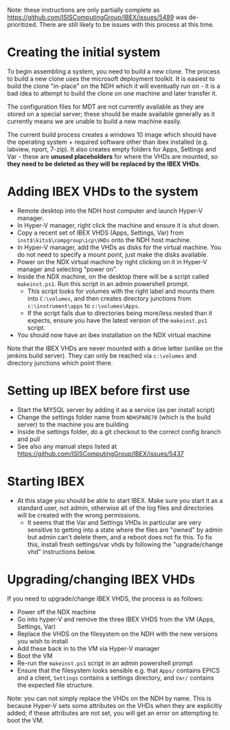 Note: these instructions are only partially complete as https://github.com/ISISComputingGroup/IBEX/issues/5489 was de-prioritized. There are still likely to be issues with this process at this time.

# Creating the initial system

To begin assembling a system, you need to build a new clone. The process to build a new clone uses the microsoft deployment toolkit. It is easiest to build the clone "in-place" on the NDH which it will eventually run on - it is a bad idea to attempt to build the clone on one machine and later transfer it.

The configuration files for MDT are not currently available as they are stored on a special server; these should be made available generally as it currently means we are unable to build a new machine easily.

The current build process creates a windows 10 image which should have the operating system + required software other than ibex installed (e.g. labview, nport, 7-zip). It also creates empty folders for Apps, Settings and Var - these are **unused placeholders** for where the VHDs are mounted, so **they need to be deleted as they will be replaced by the IBEX VHDs**. 

# Adding IBEX VHDs to the system

- Remote desktop into the NDH host computer and launch Hyper-V manager.
- In Hyper-V manager, right click the machine and ensure it is shut down.
- Copy a recent set of IBEX VHDS (Apps, Settings, Var) from `inst$\kits$\compgroup\icp\VHDs` onto the NDH host machine.
- In Hyper-V manager, add the VHDs as disks for the virtual machine. You do not need to specify a mount point, just make the disks available.
- Power on the NDX virtual machine by right clicking on it in Hyper-V manager and selecting "power on".
- Inside the NDX machine, on the desktop there will be a script called `makeinst.ps1`. Run this script in an admin powershell prompt.
  * This script looks for volumes with the right label and mounts them into `C:\volumes`, and then creates directory junctions from `c:\instrument\apps` to `c:\volumes\Apps`.
  * If the script fails due to directories being more/less nested than it expects, ensure you have the latest version of the `makeinst.ps1` script.
- You should now have an ibex installation on the NDX virtual machine

Note that the IBEX VHDs are never mounted with a drive letter (unlike on the jenkins build server). They can only be reached via `c:\volumes` and directory junctions which point there.

# Setting up IBEX before first use

- Start the MYSQL server by adding it as a service (as per install script)
- Change the settings folder name from `NDHSPARE70` (which is the build server) to the machine you are building
- Inside the settings folder, do a git checkout to the correct config branch and pull
- See also any manual steps listed at https://github.com/ISISComputingGroup/IBEX/issues/5437

# Starting IBEX

- At this stage you should be able to start IBEX. Make sure you start it as a standard user, not admin, otherwise all of the log files and directories will be created with the wrong permissions.
  * It seems that the Var and Settings VHDs in particular are very sensitive to getting into a state where the files are "owned" by admin but admin can't delete them, and a reboot does not fix this. To fix this, install fresh settings/var vhds by following the "upgrade/change vhd" instructions below.

# Upgrading/changing IBEX VHDs

If you need to upgrade/change IBEX VHDS, the process is as follows:
- Power off the NDX machine
- Go into hyper-V and remove the three IBEX VHDS from the VM (Apps, Settings, Var)
- Replace the VHDS on the filesystem on the NDH with the new versions you wish to install
- Add these back in to the VM via Hyper-V manager
- Boot the VM
- Re-run the `makeinst.ps1` script in an admin powershell prompt
- Ensure that the filesystem looks sensible e.g. that `Apps/` contains EPICS and a client, `Settings` contains a settings directory, and `Var/` contains the expected file structure.

Note: you can not simply replace the VHDs on the NDH by name. This is because Hyper-V sets some attributes on the VHDs when they are explicitly added; if these attributes are not set, you will get an error on attempting to boot the VM.


